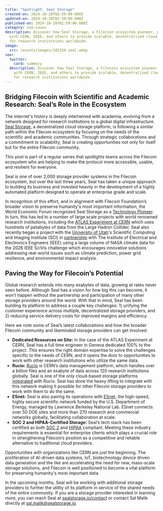 ```yaml
---
title: "Spotlight: Seal Storage"
created-on: 2024-10-28T02:59:00.000Z
updated-on: 2024-10-28T02:59:00.000Z
published-on: 2024-10-28T02:59:00.000Z
category: use-cases
description: Discover how Seal Storage, a Filecoin ecosystem pioneer, partners
  with CERN, IEEE, and others to provide scalable, decentralized cloud storage
  for research institutions worldwide.
image:
  src: /assets/images/102224-seal.webp
seo:
  twitter:
    card: summary
  description: Discover how Seal Storage, a Filecoin ecosystem pioneer, partners
    with CERN, IEEE, and others to provide scalable, decentralized cloud storage
    for research institutions worldwide.
---
```


## Bridging Filecoin with Scientific and Academic Research: Seal’s Role in the Ecosystem

The internet's history is deeply intertwined with academia, evolving from a network designed for research institutions to a global digital infrastructure. [Seal Storage](/ecosystem-explorer/seal-storage), a decentralized cloud storage platform, is following a similar path within the Filecoin ecosystem by focusing on the needs of the scientific and academic communities. Through strategic collaborations and a commitment to scalability, Seal is creating opportunities not only for itself but for the entire Filecoin community.

This post is part of a regular series that spotlights teams across the Filecoin ecosystem who are helping to make the protocol more accessible, usable, and resilient for everyone.

Seal is one of over 2,000 storage provider systems in the Filecoin ecosystem, but over the last three years, Seal has taken a unique approach to building its business and invested heavily in the development of a highly automated platform designed to operate at enterprise grade and scale.

In recognition of this effort, and in alignment with Filecoin Foundation’s broader vision to preserve humanity's most important information, the World Economic Forum recognized Seal Storage as a [Technology Pioneer](https://sealstorage.io/resources/news/world-economic-forum-names-seal-storage-2023-technology-pioneer). In turn, this has led to a number of large scale projects with world renowned research institutions, including the [ATLAS Experiment at CERN](/ecosystem-explorer/atlas-experiment-at-cern) which uses hundreds of petabytes of data from the Large Hadron Collider. Seal also recently began a project with the [University of Utah](/ecosystem-explorer/university-of-utah)'s Scientific Computing and Imaging Institute (SCI) in [partnership](https://sealstorage.io/resources/news/utah-ieee) with The Institute of Electrical and Electronics Engineers (IEEE) using a large volume of NASA climate data for the 2026 IEEE SciVis challenge which encourages innovative solutions addressing real-world issues such as climate prediction, power grid resilience, and environmental impact analysis.

## Paving the Way for Filecoin’s Potential

Global research extends into many exabytes of data, growing at rates never seen before. Although Seal has a vision for how big this can become, it won’t happen without the partnership and participation of many other storage providers around the world. With that in mind, Seal has been building its platform to address a couple key challenges: 1) unifying the customer experience across multiple, decentralized storage providers, and 2) reducing service delivery costs for improved margins and efficiency.

Here we note some of Seal’s latest collaborations and how the broader Filecoin community and likeminded storage providers can get involved:

- **Dedicated Resources on Site:** In the case of the ATLAS Experiment at CERN, Seal has a full time engineer in Geneva dedicated 100% to the project. This ensures the right domain expertise to solve the challenges specific to the needs of CERN, and it opens the door to opportunities to work with other research institutions who utilize the same data.
- **Rucio:** [Rucio](https://rucio.cern.ch/) is CERN’s data management platform, which handles over a billion files and an exabyte of data across 120 research institutions globally. Seal is one of the only cloud-based storage platforms [integrated](https://sealstorage.io/rucio) with Rucio. Seal has done the heavy lifting to integrate with this network making it possible for other Filecoin storage providers to work with them to do the same.
- **ESnet:** Seal is also pairing its operations with [ESnet](https://www.es.net/), the high-speed, highly secure scientific network funded by the U.S. Department of Energy, managed by Lawrence Berkeley National Lab. ESnet connects over 50 DOE sites and more than 270 research and commercial networks globally, facilitating collaboration at scale.
- **SOC 2 and HIPAA-Certified Storage:** Seal’s tech stack has been certified as both [SOC 2](https://sealstorage.io/resources/blog/soc2-compliant-decentralized-cloud-storage) and [HIPAA](https://www.prnewswire.com/news-releases/seal-storage-technology-bolsters-compliance-with-hipaa-compliant-blockchain-based-data-storage-302037200.html) compliant. Meeting these industry requirements is essential for enterprise clients which plays a crucial role in strengthening Filecoin’s position as a competitive and reliable alternative to traditional cloud providers.

Opportunities with organizations like CERN are just the beginning. The proliferation of AI-driven data systems, IoT, biotechnology device driven data generation and the like are accelerating the need for new, mass-scale storage solutions, and Filecoin is well positioned to become a vital platform for preserving humanity's most important data.

In the upcoming months, Seal will be working with additional storage providers to further the utility of its platform in service of the shared needs of the entire community. If you are a storage provider interested in learning more, you can reach Seal at [sealstorage.io/contact](https://sealstorage.io/contact) or contact Sal Malik directly at [sal.malik@sealstorage.io](mailto:sal.malik@sealstorage.io).
